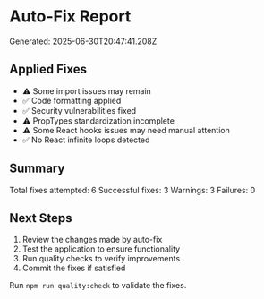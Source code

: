 # Auto-Fix Report

Generated: 2025-06-30T20:47:41.208Z

## Applied Fixes

- ⚠️ Some import issues may remain
- ✅ Code formatting applied
- ✅ Security vulnerabilities fixed
- ⚠️ PropTypes standardization incomplete
- ⚠️ Some React hooks issues may need manual attention
- ✅ No React infinite loops detected

## Summary

Total fixes attempted: 6
Successful fixes: 3
Warnings: 3
Failures: 0

## Next Steps

1. Review the changes made by auto-fix
2. Test the application to ensure functionality
3. Run quality checks to verify improvements
4. Commit the fixes if satisfied

Run `npm run quality:check` to validate the fixes.

